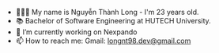
<!--
**7on9/7on9** is a ✨ _special_ ✨ repository because its `README.md` (this file) appears on your GitHub profile.

Here are some ideas to get you started:
-->
-  🧑🏻‍💻 My name is Nguyễn Thành Long - I'm 23 years old.
- 📚 Bachelor of Software Engineering at HUTECH University.
- 🔭 I’m currently working on Nexpando
- 📫 How to reach me: Gmail: longnt98.dev@gmail.com

